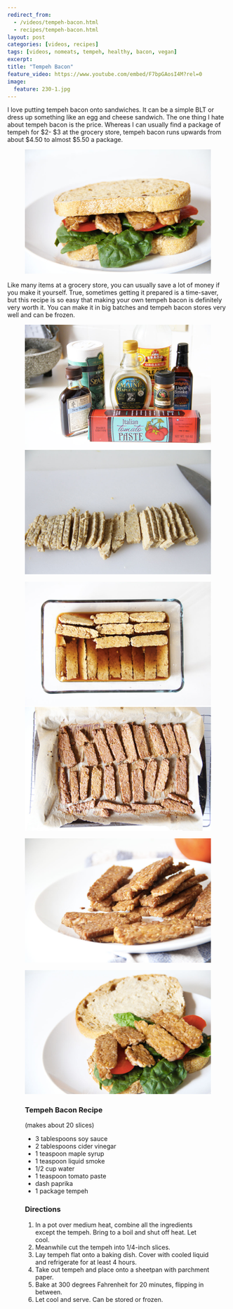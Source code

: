 ```yaml
---
redirect_from: 
  - /videos/tempeh-bacon.html
  - recipes/tempeh-bacon.html
layout: post
categories: [videos, recipes]
tags: [videos, nomeats, tempeh, healthy, bacon, vegan]
excerpt: 
title: "Tempeh Bacon"
feature_video: https://www.youtube.com/embed/F7bpGAosI4M?rel=0
image:
  feature: 230-1.jpg
---
```


I love putting tempeh bacon onto sandwiches.  It can be a simple BLT or dress up something like an egg and cheese sandwich.  The one thing I hate about tempeh bacon is the price.  Whereas I can usually find a package of tempeh for $2- $3 at the grocery store, tempeh bacon runs upwards from about $4.50 to almost $5.50 a package.

<figure>
    <img src="/images/230-7.jpg">
</figure>

Like many items at a grocery store, you can usually save a lot of money if you make it yourself.  True, sometimes getting it prepared is a time-saver, but this recipe is so easy that making your own tempeh bacon is definitely very worth it.   You can make it in big batches and tempeh bacon stores very well and can be frozen.


<figure class="half">
<img src="/images/230-2.jpg">
<img src="/images/230-3.jpg">
</figure>

<figure class="half">
<img src="/images/230-4.jpg">
<img src="/images/230-1.jpg">
</figure>

<figure>
    <img src="/images/230-5.jpg">
</figure>

<figure>
    <img src="/images/230-6.jpg">
</figure>


<figure class="ingredients" markdown="1">

### Tempeh Bacon Recipe

(makes about 20 slices)

- 3 tablespoons soy sauce
- 2 tablespoons cider vinegar
- 1 teaspoon maple syrup
- 1 teaspoon liquid smoke
- 1/2 cup water
- 1 teaspoon tomato paste
- dash paprika
- 1 package tempeh


</figure>

<figure class="directions" markdown="1">

### Directions

1. In a pot over medium heat, combine all the ingredients except the tempeh.  Bring to a boil and shut off heat.  Let cool.
2. Meanwhile cut the tempeh into 1/4-inch slices.
3. Lay tempeh flat onto a baking dish.  Cover with cooled liquid and refrigerate for at least 4 hours.
4. Take out tempeh and place onto a sheetpan with parchment paper.
5. Bake at 300 degrees Fahrenheit for 20 minutes, flipping in between.
6. Let cool and serve.  Can be stored or frozen.
</figure>
